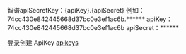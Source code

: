 智谱apiSecretKey：{apiKey}.{apiSecret}
例如：74cc430e842445668d37bc0e3ef1ac6b.******
apiKey：74cc430e842445668d37bc0e3ef1ac6b
apiSecret：******

登录创建 ApiKey <a href="https://open.bigmodel.cn/usercenter/apikeys">apikeys</a>
